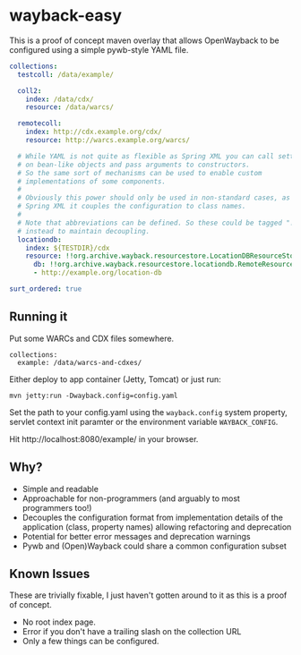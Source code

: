 # wayback-easy

This is a proof of concept maven overlay that allows OpenWayback to be
configured using a simple pywb-style YAML file.

```yaml
collections:
  testcoll: /data/example/

  coll2:
    index: /data/cdx/
    resource: /data/warcs/

  remotecoll:
    index: http://cdx.example.org/cdx/
    resource: http://warcs.example.org/warcs/

  # While YAML is not quite as flexible as Spring XML you can call setters
  # on bean-like objects and pass arguments to constructors.
  # So the same sort of mechanisms can be used to enable custom
  # implementations of some components.
  #
  # Obviously this power should only be used in non-standard cases, as like
  # Spring XML it couples the configuration to class names.
  #
  # Note that abbreviations can be defined. So these could be tagged "!locationdb"
  # instead to maintain decoupling.
  locationdb:
    index: ${TESTDIR}/cdx
    resource: !!org.archive.wayback.resourcestore.LocationDBResourceStore
      db: !!org.archive.wayback.resourcestore.locationdb.RemoteResourceFileLocationDB
      - http://example.org/location-db

surt_ordered: true
```

## Running it

Put some WARCs and CDX files somewhere.

   ```
   collections:
     example: /data/warcs-and-cdxes/
   ```

Either deploy to app container (Jetty, Tomcat) or just run:

    mvn jetty:run -Dwayback.config=config.yaml

Set the path to your config.yaml using the `wayback.config` system property,
servlet context init paramter or the environment variable `WAYBACK_CONFIG`.

Hit http://localhost:8080/example/ in your browser.

## Why?

* Simple and readable
* Approachable for non-programmers (and arguably to most programmers too!)
* Decouples the configuration format from implementation details of the application (class, property names) allowing refactoring and deprecation
* Potential for better error messages and deprecation warnings
* Pywb and (Open)Wayback could share a common configuration subset
  
## Known Issues

These are trivially fixable, I just haven't gotten around to it as this is a
proof of concept.

* No root index page.
* Error if you don't have a trailing slash on the collection URL
* Only a few things can be configured.